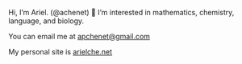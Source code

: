 Hi, I’m Ariel. (@achenet) 👋
I’m interested in mathematics, chemistry, language, and biology. 


You can email me at apchenet@gmail.com


My personal site is [arielche.net](arielche.net)
<!---
achenet/achenet is a ✨ special ✨ repository because its `README.md` (this file) appears on your GitHub profile.
You can click the Preview link to take a look at your changes.
--->

